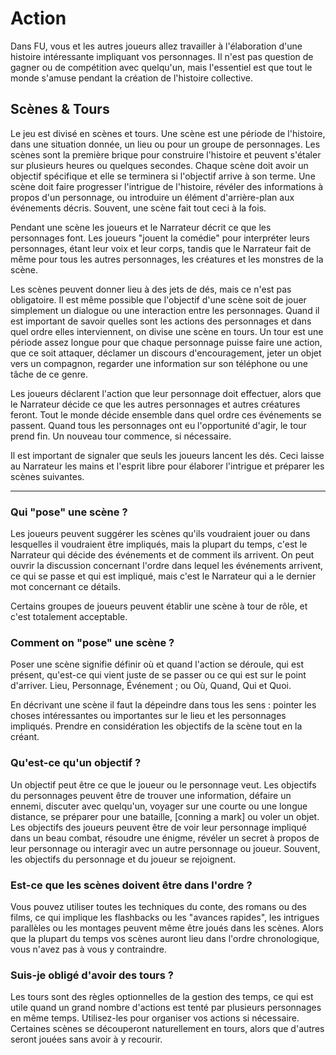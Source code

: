 # Action

Dans FU, vous et les autres joueurs allez travailler à l'élaboration d'une histoire intéressante impliquant vos personnages. Il n'est pas question de gagner ou de compétition avec quelqu'un, mais l'essentiel est que tout le monde s'amuse pendant la création de l'histoire collective.

## Scènes & Tours

Le jeu est divisé en scènes et tours. Une scène est une période de l'histoire, dans une situation donnée, un lieu ou pour un groupe de personnages. Les scènes sont la première brique pour construire l'histoire et peuvent s'étaler sur plusieurs heures ou quelques secondes. Chaque scène doit avoir un objectif spécifique et elle se terminera si l'objectif arrive à son terme. Une scène doit faire progresser l'intrigue de l'histoire, révéler des informations à propos d'un personnage, ou introduire un élément d'arrière-plan aux événements décris. Souvent, une scène fait tout ceci à la fois.

Pendant une scène les joueurs et le Narrateur décrit ce que les personnages font. Les joueurs "jouent la comédie" pour interpréter leurs personnages, étant leur voix et leur corps, tandis que le Narrateur fait de même pour tous les autres personnages, les créatures et les monstres de la scène.

Les scènes peuvent donner lieu à des jets de dés, mais ce n'est pas obligatoire. Il est même possible que l'objectif d'une scène soit de jouer simplement un dialogue ou une interaction entre les personnages. Quand il est important de savoir quelles sont les actions des personnages et dans quel ordre elles interviennent, on divise une scène en tours. Un tour est une période assez longue pour que chaque personnage puisse faire une action, que ce soit attaquer, déclamer un discours d'encouragement, jeter un objet vers un compagnon, regarder une information sur son téléphone ou une tâche de ce genre.

Les joueurs déclarent l'action que leur personnage doit effectuer, alors que le Narrateur décide ce que les autres personnages et autres créatures feront. Tout le monde décide ensemble dans quel ordre ces événements se passent. Quand tous les personnages ont eu l'opportunité d'agir, le tour prend fin. Un nouveau tour commence, si nécessaire.

Il est important de signaler que seuls les joueurs lancent les dés. Ceci laisse au Narrateur les mains et l'esprit libre pour élaborer l'intrigue et préparer les scènes suivantes.

----

### Qui "pose" une scène ?

Les joueurs peuvent suggérer les scènes qu'ils voudraient jouer ou dans lesquelles il voudraient être impliqués, mais la plupart du temps, c'est le Narrateur qui décide des événements et de comment ils arrivent. On peut ouvrir la discussion concernant l'ordre dans lequel les événements arrivent, ce qui se passe et qui est impliqué, mais c'est le Narrateur qui a le dernier mot concernant ce détails.

Certains groupes de joueurs peuvent établir une scène à tour de rôle, et c'est totalement acceptable.


### Comment on "pose" une scène ?

Poser une scène signifie définir où et quand l'action se déroule, qui est présent, qu'est-ce qui vient juste de se passer ou ce qui est sur le point d'arriver. Lieu, Personnage, Événement ; ou Où, Quand, Qui et Quoi.

En décrivant une scène il faut la dépeindre dans tous les sens : pointer les choses intéressantes ou importantes sur le lieu et les personnages impliqués. Prendre en considération les objectifs de la scène tout en la créant.

### Qu'est-ce qu'un objectif ?

Un objectif peut être ce que le joueur ou le personnage veut. Les objectifs du personnages peuvent être de trouver une information, défaire un ennemi, discuter avec quelqu'un, voyager sur une courte ou une longue distance, se préparer pour une bataille, [conning a mark] ou voler un objet. Les objectifs des joueurs peuvent être de voir leur personnage impliqué dans un beau combat, résoudre une énigme, révéler un secret à propos de leur personnage ou interagir avec un autre personnage ou joueur. Souvent, les objectifs du personnage et du joueur se rejoignent.


### Est-ce que les scènes doivent être dans l'ordre ?

Vous pouvez utiliser toutes les techniques du conte, des romans ou des films, ce qui implique les flashbacks ou les "avances rapides", les intrigues parallèles ou les montages peuvent même être joués dans les scènes. Alors que la plupart du temps vos scènes auront lieu dans l'ordre chronologique, vous n'avez pas à vous y contraindre.

### Suis-je obligé d'avoir des tours ?

Les tours sont des règles optionnelles de la gestion des temps, ce qui est utile quand un grand nombre d'actions est tenté par plusieurs personnages en même temps. Utilisez-les pour organiser vos actions si nécessaire. Certaines scènes se découperont naturellement en tours, alors que d'autres seront jouées sans avoir à y recourir.
